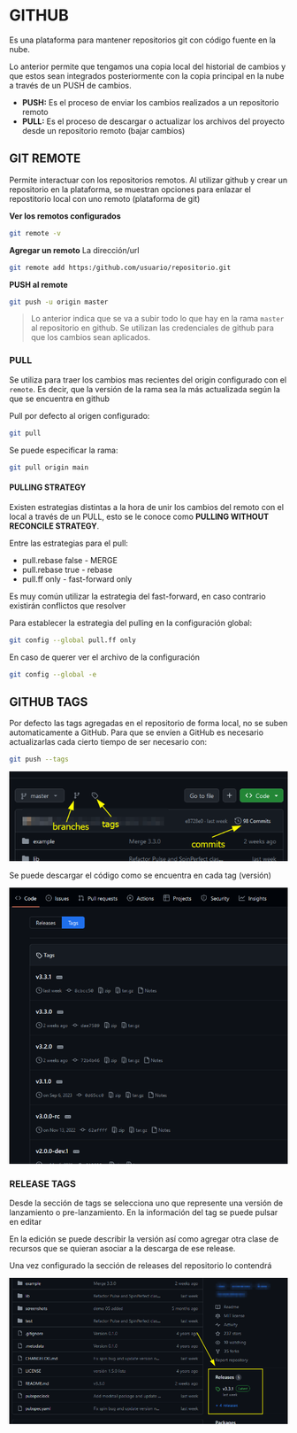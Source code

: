 # GITHUB

Es una plataforma para mantener repositorios git con código fuente en la nube.

Lo anterior permite que tengamos una copia local del historial de cambios y que estos sean integrados posteriormente con la copia principal en la nube a través de un PUSH de cambios.


- **PUSH:**  Es el proceso de enviar los cambios realizados a un repositorio remoto
- **PULL:**  Es el proceso de descargar o actualizar los archivos del proyecto desde un repositorio remoto (bajar cambios)

## GIT REMOTE

Permite interactuar con los repositorios remotos. Al utilizar github y crear un repositorio en la plataforma, se muestran opciones para enlazar el repostitorio local con uno remoto (plataforma de git)

**Ver los remotos configurados**

```bash
git remote -v
```

**Agregar un remoto**
La dirección/url
```bash
git remote add https:/github.com/usuario/repositorio.git
```
**PUSH al remote**
```bash
git push -u origin master
```
> Lo anterior indica  que se va a subir todo lo que hay en la rama `master` al repositorio en github. Se utilizan las credenciales de github para que los cambios sean aplicados.

### PULL

Se utiliza para traer los cambios mas recientes del origin configurado con el `remote`. Es decir, que la versión de la rama sea la más actualizada según la que se encuentra en github

Pull por defecto al origen configurado:

```bash
git pull
```

Se puede especificar la rama:
```bash
git pull origin main
```
#### PULLING STRATEGY

Existen estrategias distintas a la hora de unir los cambios del remoto con el local a través de un PULL, esto se le conoce como **PULLING WITHOUT RECONCILE STRATEGY**.

Entre las estrategias para el pull:

- pull.rebase false - MERGE
- pull.rebase true - rebase
- pull.ff only - fast-forward only

Es muy común utilizar la estrategia del fast-forward, en caso contrario existirán conflictos que resolver

Para establecer la estrategia del pulling en la configuración global:

```bash
git config --global pull.ff only
```
En caso de querer ver el archivo de la configuración
```bash
git config --global -e
```

## GITHUB TAGS

Por defecto las tags agregadas en el repositorio de forma local, no se suben automaticamente a GitHub. Para que se envíen a GitHub es necesario actualizarlas cada cierto tiempo de ser necesario con:

```bash
git push --tags
```

![](img/github-repo-opt.png)

Se puede descargar el código como se encuentra en cada tag (versión)

![](img/github-tags.png)


### RELEASE TAGS

Desde la sección de tags se selecciona uno que represente una versión de lanzamiento o pre-lanzamiento. En la información del tag se puede pulsar en editar

En la edición se puede describir la versión así como agregar otra clase de recursos que se quieran asociar a la descarga de ese release.

Una vez configurado la sección de releases del repositorio lo contendrá

![](img/github-releases.png)